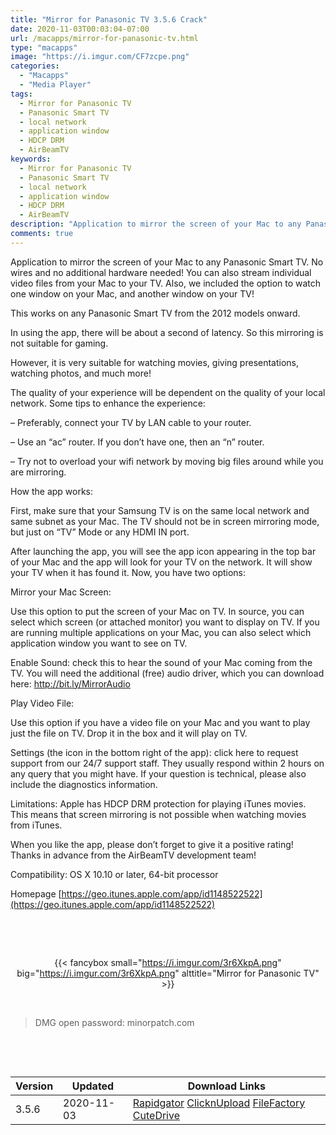 ```yaml
---
title: "Mirror for Panasonic TV 3.5.6 Crack"
date: 2020-11-03T00:03:04-07:00
url: /macapps/mirror-for-panasonic-tv.html
type: "macapps"
image: "https://i.imgur.com/CF7zcpe.png"
categories:
  - "Macapps"
  - "Media Player"
tags:
  - Mirror for Panasonic TV
  - Panasonic Smart TV
  - local network
  - application window
  - HDCP DRM
  - AirBeamTV
keywords:
  - Mirror for Panasonic TV
  - Panasonic Smart TV
  - local network
  - application window
  - HDCP DRM
  - AirBeamTV
description: "Application to mirror the screen of your Mac to any Panasonic Smart TV. No wires and no additional hardware needed"
comments: true
---
```


Application to mirror the screen of your Mac to any Panasonic Smart TV. No wires and no additional hardware needed! You can also stream individual video files from your Mac to your TV. Also, we included the option to watch one window on your Mac, and another window on your TV!

This works on any Panasonic Smart TV from the 2012 models onward.

In using the app, there will be about a second of latency. So this mirroring is not suitable for gaming.

However, it is very suitable for watching movies, giving presentations, watching photos, and much more!

The quality of your experience will be dependent on the quality of your local network. Some tips to enhance the experience:

– Preferably, connect your TV by LAN cable to your router.

– Use an “ac” router. If you don’t have one, then an “n” router.

– Try not to overload your wifi network by moving big files around while you are mirroring.

How the app works:

First, make sure that your Samsung TV is on the same local network and same subnet as your Mac. The TV should not be in screen mirroring mode, but just on “TV” Mode or any HDMI IN port.

After launching the app, you will see the app icon appearing in the top bar of your Mac and the app will look for your TV on the network. It will show your TV when it has found it. Now, you have two options:

Mirror your Mac Screen:

Use this option to put the screen of your Mac on TV. In source, you can select which screen (or attached monitor) you want to display on TV. If you are running multiple applications on your Mac, you can also select which application window you want to see on TV.

Enable Sound: check this to hear the sound of your Mac coming from the TV. You will need the additional (free) audio driver, which you can download here: http://bit.ly/MirrorAudio

Play Video File:

Use this option if you have a video file on your Mac and you want to play just the file on TV. Drop it in the box and it will play on TV.

Settings (the icon in the bottom right of the app): click here to request support from our 24/7 support staff. They usually respond within 2 hours on any query that you might have. If your question is technical, please also include the diagnostics information.

Limitations: Apple has HDCP DRM protection for playing iTunes movies. This means that screen mirroring is not possible when watching movies from iTunes.

When you like the app, please don’t forget to give it a positive rating! Thanks in advance from the AirBeamTV development team!

Compatibility: OS X 10.10 or later, 64-bit processor

Homepage [https://geo.itunes.apple.com/app/id1148522522](https://geo.itunes.apple.com/app/id1148522522)

&nbsp;
&nbsp;
<script async src="https://pagead2.googlesyndication.com/pagead/js/adsbygoogle.js"></script>
<ins class="adsbygoogle"
     style="display:block; text-align:center;"
     data-ad-layout="in-article"
     data-ad-format="fluid"
     data-ad-client="ca-pub-8746275014476192"
     data-ad-slot="5144997159"></ins>
<script>
     (adsbygoogle = window.adsbygoogle || []).push({});
</script>
&nbsp;
&nbsp;


<center>

{{< fancybox small="https://i.imgur.com/3r6XkpA.png" big="https://i.imgur.com/3r6XkpA.png" alttitle="Mirror for Panasonic TV" >}}

</center>

&nbsp;
&nbsp;


> DMG open password: minorpatch.com

&nbsp;

&nbsp;
<div id="history_version" class="history_version">

| Version | Updated | Download Links |
| ---- | ---- | ---- |
| 3.5.6 | 2020-11-03 | [Rapidgator](https://ouo.io/czCQvz)   [ClicknUpload](https://ouo.io/4zey9o)   [FileFactory](https://ouo.io/F3QefB)   [CuteDrive](https://ouo.io/f8XQSf) |

</div>
